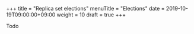 +++
title = "Replica set elections"
menuTitle = "Elections"
date =  2019-10-19T09:00:00+09:00
weight = 10
draft = true
+++

Todo

